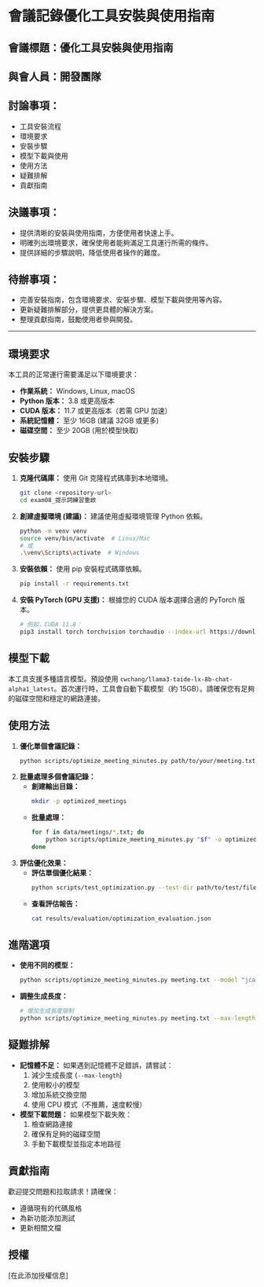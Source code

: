 # 會議記錄優化工具安裝與使用指南

## 會議標題：優化工具安裝與使用指南

## 與會人員：開發團隊

## 討論事項：
*   工具安裝流程
*   環境要求
*   安裝步驟
*   模型下載與使用
*   使用方法
*   疑難排解
*   貢獻指南

## 決議事項：
*   提供清晰的安裝與使用指南，方便使用者快速上手。
*   明確列出環境要求，確保使用者能夠滿足工具運行所需的條件。
*   提供詳細的步驟說明，降低使用者操作的難度。

## 待辦事項：
*   完善安裝指南，包含環境要求、安裝步驟、模型下載與使用等內容。
*   更新疑難排解部分，提供更具體的解決方案。
*   整理貢獻指南，鼓勵使用者參與開發。

---

## 環境要求

本工具的正常運行需要滿足以下環境要求：

*   **作業系統：** Windows, Linux, macOS
*   **Python 版本：** 3.8 或更高版本
*   **CUDA 版本：** 11.7 或更高版本（若需 GPU 加速）
*   **系統記憶體：** 至少 16GB (建議 32GB 或更多)
*   **磁碟空間：** 至少 20GB (用於模型快取)

## 安裝步驟

1.  **克隆代碼庫：** 使用 Git 克隆程式碼庫到本地環境。
    ```bash
    git clone <repository-url>
    cd exam08_提示詞練習重啟
    ```
2.  **創建虛擬環境 (建議)：**  建議使用虛擬環境管理 Python 依賴。
    ```bash
    python -m venv venv
    source venv/bin/activate  # Linux/Mac
    # 或
    .\venv\Scripts\activate  # Windows
    ```
3.  **安裝依賴：**  使用 pip 安裝程式碼庫依賴。
    ```bash
    pip install -r requirements.txt
    ```
4.  **安裝 PyTorch (GPU 支援)：**  根據您的 CUDA 版本選擇合適的 PyTorch 版本。
    ```bash
    # 例如，CUDA 11.8：
    pip3 install torch torchvision torchaudio --index-url https://download.pytorch.org/whl/cu118
    ```

## 模型下載

本工具支援多種語言模型。預設使用 `cwchang/llama3-taide-lx-8b-chat-alpha1_latest`。首次運行時，工具會自動下載模型（約 15GB）。請確保您有足夠的磁碟空間和穩定的網路連接。

## 使用方法

1.  **優化單個會議記錄：**
    ```bash
    python scripts/optimize_meeting_minutes.py path/to/your/meeting.txt
    ```
2.  **批量處理多個會議記錄：**
    *   **創建輸出目錄：**
        ```bash
        mkdir -p optimized_meetings
        ```
    *   **批量處理：**
        ```bash
        for f in data/meetings/*.txt; do
            python scripts/optimize_meeting_minutes.py "$f" -o optimized_meetings
        done
        ```
3.  **評估優化效果：**
    *   **評估單個優化結果：**
        ```bash
        python scripts/test_optimization.py --test-dir path/to/test/files --output-dir results/evaluation
        ```
    *   **查看評估報告：**
        ```bash
        cat results/evaluation/optimization_evaluation.json
        ```

## 進階選項

*   **使用不同的模型：**
    ```bash
    python scripts/optimize_meeting_minutes.py meeting.txt --model "jcai/llama3-taide-lx-8b-chat-alpha1_Q4_K_M"
    ```
*   **調整生成長度：**
    ```bash
    # 增加生成長度限制
    python scripts/optimize_meeting_minutes.py meeting.txt --max-length 4096
    ```

## 疑難排解

*   **記憶體不足：** 如果遇到記憶體不足錯誤，請嘗試：
    1.  減少生成長度 (`--max-length`)
    2.  使用較小的模型
    3.  增加系統交換空間
    4.  使用 CPU 模式（不推薦，速度較慢）
*   **模型下載問題：** 如果模型下載失敗：
    1.  檢查網路連接
    2.  確保有足夠的磁碟空間
    3.  手動下載模型並指定本地路徑

## 貢獻指南

歡迎提交問題和拉取請求！請確保：
*   遵循現有的代碼風格
*   為新功能添加測試
*   更新相關文檔

## 授權

[在此添加授權信息]
